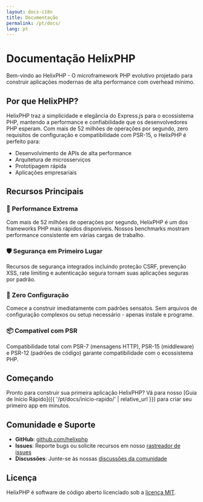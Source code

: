 ```yaml
---
layout: docs-i18n
title: Documentação
permalink: /pt/docs/
lang: pt
---
```


# Documentação HelixPHP

<p class="lead">Bem-vindo ao HelixPHP - O microframework PHP evolutivo projetado para construir aplicações modernas de alta performance com overhead mínimo.</p>

## Por que HelixPHP?

HelixPHP traz a simplicidade e elegância do Express.js para o ecossistema PHP, mantendo a performance e confiabilidade que os desenvolvedores PHP esperam. Com mais de 52 milhões de operações por segundo, zero requisitos de configuração e compatibilidade com PSR-15, o HelixPHP é perfeito para:

- Desenvolvimento de APIs de alta performance
- Arquitetura de microsserviços
- Prototipagem rápida
- Aplicações empresariais

## Recursos Principais

### 🚀 Performance Extrema
Com mais de 52 milhões de operações por segundo, HelixPHP é um dos frameworks PHP mais rápidos disponíveis. Nossos benchmarks mostram performance consistente em várias cargas de trabalho.

### 🛡️ Segurança em Primeiro Lugar
Recursos de segurança integrados incluindo proteção CSRF, prevenção XSS, rate limiting e autenticação segura tornam suas aplicações seguras por padrão.

### 🔧 Zero Configuração
Comece a construir imediatamente com padrões sensatos. Sem arquivos de configuração complexos ou setup necessário - apenas instale e programe.

### 📦 Compatível com PSR
Compatibilidade total com PSR-7 (mensagens HTTP), PSR-15 (middleware) e PSR-12 (padrões de código) garante compatibilidade com o ecossistema PHP.

## Começando

Pronto para construir sua primeira aplicação HelixPHP? Vá para nosso [Guia de Início Rápido]({{ '/pt/docs/inicio-rapido/' | relative_url }}) para criar seu primeiro app em minutos.

## Comunidade e Suporte

- **GitHub**: [github.com/helixphp](https://github.com/helixphp)
- **Issues**: Reporte bugs ou solicite recursos em nosso [rastreador de issues](https://github.com/helixphp/framework/issues)
- **Discussões**: Junte-se às nossas [discussões da comunidade](https://github.com/helixphp/framework/discussions)

## Licença

HelixPHP é software de código aberto licenciado sob a [licença MIT](https://opensource.org/licenses/MIT).